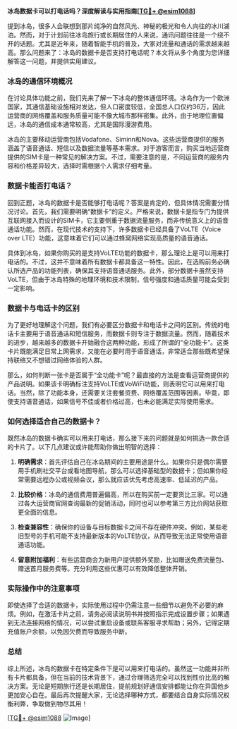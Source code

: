 **冰岛数据卡可以打电话吗？深度解读与实用指南[[TG💪+ @esim1088](https://t.me/s/esim1088)]**

提到冰岛，很多人会联想到那片纯净的自然风光、神秘的极光和令人向往的冰川湖泊。然而，对于计划前往冰岛旅行或长期居住的人来说，通讯问题往往是一个绕不开的话题。尤其是近年来，随着智能手机的普及，大家对流量和通话的需求越来越高。那么问题来了：冰岛的数据卡是否支持打电话呢？本文将从多个角度为您详细解答这一问题，并提供实用建议。

### 冰岛的通信环境概况

在讨论具体功能之前，我们先来了解一下冰岛的整体通信环境。冰岛作为一个欧洲国家，其通信基础设施相对发达，但人口密度较低，全国总人口仅约36万，因此运营商的网络覆盖和服务质量可能不像大城市那样密集。此外，由于地理位置偏远，冰岛的通信成本通常较高，尤其是国际漫游费用。

冰岛的主要移动运营商包括Vodafone、Siminn和Nova。这些运营商提供的服务涵盖了语音通话、短信以及数据流量等基本需求。对于游客而言，购买当地运营商提供的SIM卡是一种常见的解决方案。不过，需要注意的是，不同运营商的服务内容和价格差异较大，选择时需根据个人需求仔细考量。

### 数据卡能否打电话？

回到正题，冰岛的数据卡是否能够打电话呢？答案是肯定的，但具体情况需要分情况讨论。首先，我们需要明确“数据卡”的定义。严格来说，数据卡是指专门为提供互联网接入而设计的SIM卡，它主要侧重于数据流量服务，而非传统意义上的语音通话功能。然而，在现代技术的支持下，许多数据卡已经具备了VoLTE（Voice over LTE）功能，这意味着它们可以通过蜂窝网络实现高质量的语音通话。

具体到冰岛，如果你购买的是支持VoLTE功能的数据卡，那么理论上是可以用来打电话的。不过，这并不意味着所有数据卡都具备这一特性。因此，在选购前务必确认所选产品的功能列表，确保其支持语音通话服务。此外，部分数据卡虽然支持VoLTE，但由于冰岛特殊的地理环境和技术限制，信号强度和通话质量可能会受到一定影响。

### 数据卡与电话卡的区别

为了更好地理解这个问题，我们有必要区分数据卡和电话卡之间的区别。传统的电话卡主要用于语音通话和短信服务，而数据卡则专注于数据流量。然而，随着技术的进步，越来越多的数据卡开始融合这两种功能，形成了所谓的“全功能卡”。这类卡片既能满足日常上网需求，又能在必要时用于语音通话，非常适合那些既希望保持联络又不想错过网络体验的人群。

那么，如何判断一张卡是否属于“全功能卡”呢？最直接的方法是查看运营商提供的产品说明。如果该卡明确标注支持VoLTE或VoWiFi功能，则表明它可以用来打电话。当然，除了功能本身，还需要关注套餐资费、网络覆盖范围等因素。毕竟，即使支持语音通话，如果信号不佳或者价格过高，也未必能满足实际使用需求。

### 如何选择适合自己的数据卡？

既然冰岛的数据卡确实可以用来打电话，那么接下来的问题就是如何挑选一款合适的卡片了。以下几点建议或许能帮助你做出明智的选择：

1. **明确需求**：首先评估自己在冰岛期间的主要用途是什么。如果你只是偶尔需要用手机刷社交平台或看地图导航，那么可以选择基础型的数据卡；但如果你经常需要远程办公或视频会议，那么就应该优先考虑高速率、低延迟的产品。
   
2. **比较价格**：冰岛的通信费用普遍偏高，所以在购买前一定要货比三家。可以通过各大运营商官网查询最新的促销活动，同时也可以参考第三方比价网站获取更全面的信息。
   
3. **检查兼容性**：确保你的设备与目标数据卡之间不存在硬件冲突。例如，某些老旧型号的手机可能不支持最新版本的VoLTE协议，从而导致无法正常使用语音通话功能。
   
4. **留意附加福利**：有些运营商会为新用户提供额外奖励，比如赠送免费流量包、赠送首月服务费等。充分利用这些优惠可以有效降低整体开销。

### 实际操作中的注意事项

即使选择了合适的数据卡，实际使用过程中仍需注意一些细节以避免不必要的麻烦。例如，在激活卡片之前，请务必阅读说明书并按照指示完成设置步骤；如果遇到无法连接网络的情况，可以尝试重启设备或联系客服寻求帮助；另外，记得定期充值账户余额，以免因欠费而导致服务中断。

### 总结

综上所述，冰岛的数据卡在特定条件下是可以用来打电话的。虽然这一功能并非所有卡片都具备，但在当前的技术背景下，通过合理筛选完全可以找到性价比高的解决方案。无论是短期旅行还是长期居住，提前规划好通信安排都能让你在异国他乡更加安心自在。最后再次提醒大家，无论选择哪种方式，都要结合自身实际情况权衡利弊，争取做到物尽其用！

[[TG💪+ @esim1088](https://t.me/s/esim1088) ![Image](https://i.postimg.cc/4NQfJmqS/Snipaste-2025-05-13-00-14-12.png)]